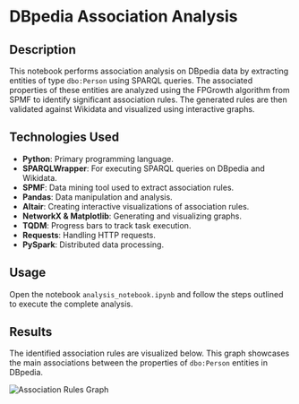 
# DBpedia Association Analysis

## Description

This notebook performs association analysis on DBpedia data by extracting entities of type `dbo:Person` using SPARQL queries. The associated properties of these entities are analyzed using the FPGrowth algorithm from SPMF to identify significant association rules. The generated rules are then validated against Wikidata and visualized using interactive graphs.

## Technologies Used

- **Python**: Primary programming language.
- **SPARQLWrapper**: For executing SPARQL queries on DBpedia and Wikidata.
- **SPMF**: Data mining tool used to extract association rules.
- **Pandas**: Data manipulation and analysis.
- **Altair**: Creating interactive visualizations of association rules.
- **NetworkX & Matplotlib**: Generating and visualizing graphs.
- **TQDM**: Progress bars to track task execution.
- **Requests**: Handling HTTP requests.
- **PySpark**: Distributed data processing.

## Usage

Open the notebook `analysis_notebook.ipynb` and follow the steps outlined to execute the complete analysis.

## Results

The identified association rules are visualized below. This graph showcases the main associations between the properties of `dbo:Person` entities in DBpedia.

![Association Rules Graph](https://i.imgur.com/34XCf6M.png)

